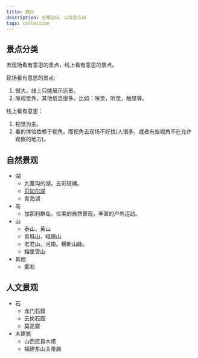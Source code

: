 ```yaml
---
title: 旅行
description: 去哪边玩，以及怎么玩
tags: collection
---
```


## 景点分类
去现场看有意思的景点，线上看有意思的景点。

现场看有意思的景点: 
1. 很大。线上只能展示远景。
2. 除视觉外，其他信息很多。比如：味觉，听觉，触觉等。

线上看有意思：
1. 视觉为主。
2. 看的体验依赖于视角。而视角去现场不好找(人很多，或者有些视角不在允许观察的地方)。

## 自然景观
* 湖
  * 九寨沟的湖。五彩斑斓。
  * [贝加尔湖](../l/lake-baikal.md)
  * 青海湖
* 岛
  * 加那利群岛。优美的自然景观，丰富的户外运动。
* 山
  * 泰山，黄山
  * 青城山，峨眉山
  * 老君山。河南。横断山脉。
  * 梅里雪山
* 其他
  * 雾凇

## 人文景观
* 石
  * 龙门石窟
  * 云岗石窟
  * 莫高窟
* 木建筑
  * 山西应县木塔
  * 福建东山关帝庙
